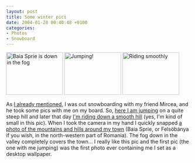 ```yaml
---
layout: post
title: Some winter pics
date: 2004-01-28 00:40:48 +0100
categories:
- Photos
- Snowboard
---
```

<a href="http://www.rusiczki.net/blog/blogpics/baia_sprie_is_down_in_the_fog.jpg"><img src="http://www.rusiczki.net/blog/blogpics/baia_sprie_is_down_in_the_fog-thumb.jpg" alt="Baia Sprie is down in the fog" width="155" height="116" border="0" class="image" /></a> <a href="http://www.rusiczki.net/blog/blogpics/snowboard_jumping.jpg"><img src="http://www.rusiczki.net/blog/blogpics/snowboard_jumping-thumb.jpg" alt="Jumping!" width="155" height="116" border="0" class="image" /></a> <a href="http://www.rusiczki.net/blog/blogpics/snowboard_riding_smoothly.jpg"><img src="http://www.rusiczki.net/blog/blogpics/snowboard_riding_smoothly-thumb.jpg" alt="Riding smoothly" width="155" height="116" border="0" class="image" /></a>

As <a href="http://www.rusiczki.net/blog/archives/2004/01/27/cold_exams_more_memory_and_some_books" title="Kitsched - Cold, exams, more memory and some books">I already mentioned</a>, I was out snowboarding with my friend Mircea, and he took some pics with me on my board. So, <a href="http://www.rusiczki.net/blog/blogpics/snowboard_jumping.jpg" title="455 kBytes">here I am jumping</a> on a quite steep hill and later that day <a href="http://www.rusiczki.net/blog/blogpics/snowboard_riding_smoothly.jpg" title="522 kBytes">I'm riding down a smooth hill</a> (yes, I'm kind of small in this pic). When I took the camera in my hand I quickly snapped <a href="http://www.rusiczki.net/blog/blogpics/baia_sprie_is_down_in_the_fog.jpg" title="765 kBytes">a photo of the mountains and hills around my town</a> (Baia Sprie, or Fels&ouml;b&aacute;nya if you wish, in the north-western part of Romania). The fog down in the valley completely covers the town... I really like this pic and the first pic (the one with me jumping) was the first photo ever containing me I set as a desktop wallpaper.

